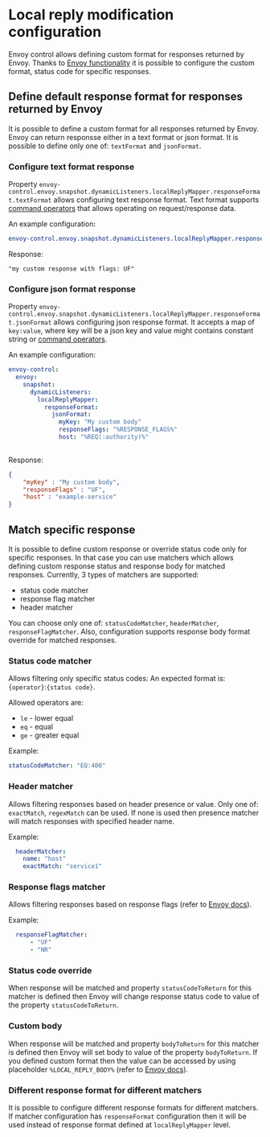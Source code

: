 # Local reply modification configuration

Envoy control allows defining custom format for responses returned by Envoy. Thanks to [Envoy functionality](https://www.envoyproxy.io/docs/envoy/latest/configuration/http/http_conn_man/local_reply) 
it is possible to configure the custom format, status code for specific responses.

## Define default response format for responses returned by Envoy

It is possible to define a custom format for all responses returned by Envoy. Envoy can return responsse either
in a text format or json format. It is possible to define only one of: `textFormat` and `jsonFormat`. 

### Configure text format response

Property `envoy-control.envoy.snapshot.dynamicListeners.localReplyMapper.responseFormat.textFormat` allows configuring text response format.
Text format supports [command operators](https://www.envoyproxy.io/docs/envoy/latest/configuration/observability/access_log/usage#config-access-log-command-operators) that allows
operating on request/response data.

An example configuration: 

```yaml
envoy-control.envoy.snapshot.dynamicListeners.localReplyMapper.responseFormat.textFormat: "my custom response with flags: %RESPONSE_FLAGS%"
```

Response:

```text
"my custom response with flags: UF"
```

### Configure json format response

Property `envoy-control.envoy.snapshot.dynamicListeners.localReplyMapper.responseFormat.jsonFormat` allows configuring json response format.
It accepts a map of `key:value`, where key will be a json key and value might contains constant string or [command operators](https://www.envoyproxy.io/docs/envoy/latest/configuration/observability/access_log/usage#config-access-log-command-operators).

An example configuration:

```yaml
envoy-control:
  envoy:
    snapshot:
      dynamicListeners:
        localReplyMapper:
          responseFormat:
            jsonFormat:
              myKey: "My custom body"
              responseFlags: "%RESPONSE_FLAGS%"
              host: "%REQ(:authority)%"
  
```

Response:

```json
{
    "myKey" : "My custom body",
    "responseFlags" : "UF",
    "host" : "example-service"
}
```

## Match specific response

It is possible to define custom response or override status code only for specific responses. In that case you can use matchers
which allows defining custom response status and response body for matched responses. Currently, 3 types of matchers are supported:
- status code matcher
- response flag matcher
- header matcher

You can choose only one of: `statusCodeMatcher`, `headerMatcher`, `responseFlagMatcher`. Also, configuration supports response body format override
for matched responses.

### Status code matcher

Allows filtering only specific status codes: An expected format is: `{operator}`:`{status code}`.

Allowed operators are:

* `le` - lower equal
* `eq` - equal
* `ge` - greater equal

Example:

```yaml
statusCodeMatcher: "EQ:400"
```

### Header matcher

Allows filtering responses based on header presence or value. Only one of: `exactMatch`, `regexMatch` can be used. If none is used
then presence matcher will match responses with specified header name.

Example:

```yaml
  headerMatcher:
    name: "host"
    exactMatch: "service1"
```

### Response flags matcher

Allows filtering responses based on response flags (refer to [Envoy docs](https://www.envoyproxy.io/docs/envoy/latest/configuration/observability/access_log/usage#config-access-log-format-response-flags)).

Example:

```yaml
  responseFlagMatcher:
      - "UF"
      - "NR"
```

### Status code override

When response will be matched and property `statusCodeToReturn` for this matcher is defined then Envoy will change response status code 
to value of the property `statusCodeToReturn`.

### Custom body

When response will be matched and property `bodyToReturn` for this matcher is defined then Envoy will set body to value of the property `bodyToReturn`.
If you defined custom format then the value can be accessed by using placeholder `%LOCAL_REPLY_BODY%` (refer to [Envoy docs](https://www.envoyproxy.io/docs/envoy/latest/configuration/observability/access_log/usage#config-access-log-format-filter-state)).

### Different response format for different matchers

It is possible to configure different response formats for different matchers. If matcher configuration has `responseFormat` configuration then 
it will be used instead of response format defined at `localReplyMapper` level.

